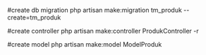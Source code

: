 
#create db migration
php artisan make:migration tm_produk --create=tm_produk

#create controller
php artisan make:controller ProdukController -r

#create model
php artisan make:model ModelProduk


